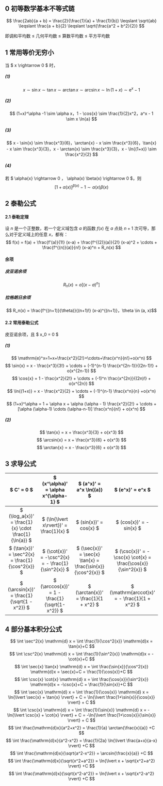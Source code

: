 ## 0 初等数学基本不等式链

$$ \frac{2ab}{a + b} = \frac{2}{\frac{1}{a} + \frac{1}{b}} \leqslant \sqrt{ab} \leqslant \frac{a + b}{2} \leqslant \sqrt{\frac{a^2 + b^2}{2}} $$

即调和平均数 $\leqslant$ 几何平均数 $\leqslant$ 算数平均数 $\leqslant$ 平方平均数

## 1 常用等价无穷小

当 $ x \rightarrow 0 $ 时，
##### (1)

$$ x \sim \sin{x} \sim \tan{x} \sim \arctan{x} \sim \arcsin{x} \sim \ln{(1+x)} \sim \mathrm{e}^x -1 $$

##### (2)
$$ (1+x)^\alpha -1 \sim \alpha x，1 - \cos{x} \sim \frac{1}{2}x^2，a^x - 1 \sim x \ln{a} $$

##### (3)
$$ x - \sin{x} \sim \frac{x^3}{6}，\arctan{x} - x \sim \frac{x^3}{6}，\tan{x} - x \sim \frac{x^3}{3}，x - \arctan{x} \sim \frac{x^3}{3}，x - \ln{(1+x)} \sim \frac{x^2}{2} $$

##### (4)
若 $ \alpha{x} \rightarrow 0 $，$ \alpha(x) \beta(x) \rightarrow 0 $，则
$$ [1 + \alpha(x)]^{\beta(x)} - 1 \sim \alpha(x) \beta(x) $$

## 2 泰勒公式

#### 2.1 泰勒定理
设 $n$ 是一个正整数，若一个定义域包含 $a$ 的函数 $f(x)$ 在 $a$ 点处 $n+1$ 次可导，那么对于定义域上的任意 $x$，都有：
$$ f(x) = f(a) + \frac{f'(a)}{1!} (x-a) + \frac{f^{(2)}(a)}{2!} (x-a)^2 + \cdots + \frac{f^{(n)}(a)}{n!} (x-a)^n + R_n(x) $$

#### 余项
##### 皮亚诺余项
$$ R_n(x) = o[(x-a)^n] $$

##### 拉格朗日余项
$$ R_n(x) = \frac{f^{(n+1)}(\theta)}{(n+1)!} (x-a)^{(n+1)}，\theta \in (a, x)$$

#### 2.2 常用泰勒公式
皮亚诺余项，且 $ x_0 = 0 $

##### (1)
$$ \mathrm{e}^x=1+x+\frac{x^2}{2!}+\cdots+\frac{x^n}{n!}+o(x^n) $$
$$ \sin{x} = x - \frac{x^3}{3!} + \cdots + (-1)^{n-1} \frac{x^{2n-1}}{(2n-1)!} + o(x^{2n-1}) $$
$$ \cos{x} = 1 - \frac{x^2}{2!} + \cdots + (-1)^n \frac{x^{2n}}{(2n)!} + o(x^{2n}) $$
$$ \ln{(1+x)} = x - \frac{x^2}{2} + \cdots + (-1)^{n-1} \frac{x^n}{n} +o(x^n) $$
$$ (1+x)^\alpha = 1 + \alpha x + \alpha (\alpha - 1) \frac{x^2}{2!} + \cdots + [\alpha (\alpha-1) \cdots (\alpha-n-1)] \frac{x^n}{n!} + o(x^n) $$

##### (2)
$$ \tan{x} = x + \frac{x^3}{3} + o(x^3) $$
$$ \arcsin{x} = x + \frac{x^3}{6} + o(x^3) $$
$$ \arctan{x} = x - \frac{x^3}{6} + o(x^3) $$

## 3 求导公式
|$ C' = 0 $|$ (x^\alpha)' = \alpha x^{\alpha-1} $|$ (a^x)' = a^x \ln{(a)} $|$ (e^x)' = e^x $|
|:-:|:-:|:-:|:-:|
|$ (\log_a{x})' = \frac{1}{x} \cdot \frac{1}{\ln{a}} $|$ (\ln{\lvert x\rvert})' = \frac{1}{x} $|$ (sin{x})' = cos{x} $|$ (cos{x})' = -sin{x} $|
|$ (\tan{x})' = \sec^2{x} = \frac{1}{\cos^2{x}} $|$ (\cot{x})' = -\csc^2{x} = - \frac{1}{\sin^2{x}} $|$ (\sec{x})' = \sec{x} \tan{x} = \frac{\sin{x}}{\cos^2{x}} $|$ (\csc{x})' = -\csc{x} \cot{x} = \frac{\cos{x}}{\sin^2{x}} $|
|$ (\arcsin{x})' = \frac{1}{\sqrt{1 - x^2}} $|$ (\arccos{x})' = 1 - \frac{1}{\sqrt{1-x^2}} $|$ (\arctan{x})' = \frac{1}{1 + x^2} $|$ (\mathrm{arccot}x)' = - \frac{1}{1 + x^2} $|

## 4 部分基本积分公式

$$ \int \sec^2{x} \mathrm{d} x = \int \frac{1}{\cos^2{x}} \mathrm{d}x = \tan{x}+C $$
$$ \int \csc^2{x} \mathrm{d} x = \int \frac{1}{\sin^2{x}} \mathrm{d}x = -\cot{x}+C $$
$$ \int \sec{x} \tan{x} \mathrm{d} x = \int \frac{\sin{x}}{\cos^2{x}} \mathrm{d}x = \sec{x}+C = \frac{1}{\cos{x}}+C $$
$$ \int \csc{x} \cot{x} \mathrm{d} x = \int \frac{\cos{x}}{\sin^2{x}} \mathrm{d}x = -\csc{x}+C = \frac{1}{\sin{x}}+C $$
$$ \int \sec{x} \mathrm{d} x = \int \frac{1}{\cos{x}} \mathrm{d} x = \ln{\lvert \sec{x} + \tan{x} \rvert} + C = \ln{\lvert \frac{1+\sin{x}}{\cos{x}} \rvert} + C $$
$$ \int \csc{x} \mathrm{d} x = \int \frac{1}{\sin{x}} \mathrm{d} x = -\ln{\lvert \csc{x} + \cot{x} \rvert} + C = -\ln{\lvert \frac{1+\cos{x}}{\sin{x}} \rvert} + C $$
$$ \int \frac{\mathrm{d}x}{a^2+x^2} = \frac{1}{a} \arctan{\frac{x}{a}} +C $$
$$ \int \frac{\mathrm{d}x}{a^2-x^2} = \frac{1}{2a} \ln{\lvert \frac{a+x}{a-x} \rvert} +C $$
$$ \int \frac{\mathrm{d}x}{\sqrt{a^2-x^2}} = \arcsin{\frac{x}{a}} +C $$
$$ \int \frac{\mathrm{d}x}{\sqrt{x^2+a^2}} = \ln{\lvert x + \sqrt{x^2+a^2} \rvert} +C $$
$$ \int \frac{\mathrm{d}x}{\sqrt{x^2-a^2}} = \ln{\lvert x + \sqrt{x^2-a^2} \rvert} +C $$

